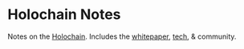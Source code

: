 # Holochain Notes

Notes on the [Holochain](https://holochain.org/).
Includes the [whitepaper](https://github.com/Holochain/holochain-proto/blob/whitepaper/holochain.pdf),
[tech](https://github.com/holochain), & community.
